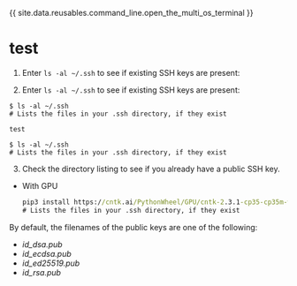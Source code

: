 {{ site.data.reusables.command_line.open_the_multi_os_terminal }}

# test

1. Enter `ls -al ~/.ssh` to see if existing SSH keys are present:

2. Enter `ls -al ~/.ssh` to see if existing SSH keys are present:

```shell
$ ls -al ~/.ssh
# Lists the files in your .ssh directory, if they exist
```

    test
    
    $ ls -al ~/.ssh
    # Lists the files in your .ssh directory, if they exist
    

3. Check the directory listing to see if you already have a public SSH key.

* With GPU
    
    ```cmd
    pip3 install https://cntk.ai/PythonWheel/GPU/cntk-2.3.1-cp35-cp35m-win_amd64.whl
    # Lists the files in your .ssh directory, if they exist
    ```

By default, the filenames of the public keys are one of the following:

* *id_dsa.pub*
* *id_ecdsa.pub*
* *id_ed25519.pub*
* *id_rsa.pub*
